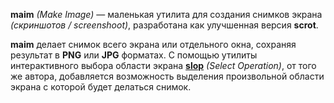 **maim** _(Make Image)_ — маленькая утилита для создания снимков экрана _(скриншотов / screenshoot)_, разработана как улучшенная версия **scrot**.

**maim** делает снимок всего экрана или отдельного окна, сохраняя результат в **PNG** или **JPG** форматах. С помощью утилиты интерактивного выбора области экрана [**slop**](https://github.com/naelstrof/slop) _(Select Operation)_, от того же автора, добавляется возможность выделения произвольной области экрана с которой будет делаться снимок.